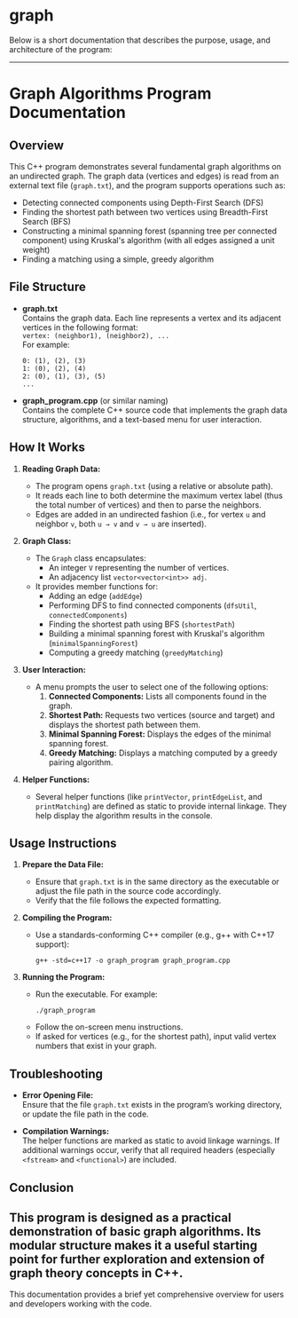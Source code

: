 # graph
Below is a short documentation that describes the purpose, usage, and architecture of the program:

------------------------------------------------
# Graph Algorithms Program Documentation

## Overview

This C++ program demonstrates several fundamental graph algorithms on an undirected graph. The graph data (vertices and edges) is read from an external text file (`graph.txt`), and the program supports operations such as:

- Detecting connected components using Depth-First Search (DFS)
- Finding the shortest path between two vertices using Breadth-First Search (BFS)
- Constructing a minimal spanning forest (spanning tree per connected component) using Kruskal's algorithm (with all edges assigned a unit weight)
- Finding a matching using a simple, greedy algorithm

## File Structure

- **graph.txt**  
  Contains the graph data. Each line represents a vertex and its adjacent vertices in the following format:  
  `vertex: (neighbor1), (neighbor2), ...`  
  For example:  
  ```
  0: (1), (2), (3)
  1: (0), (2), (4)
  2: (0), (1), (3), (5)
  ...
  ```

- **graph_program.cpp** (or similar naming)  
  Contains the complete C++ source code that implements the graph data structure, algorithms, and a text-based menu for user interaction.

## How It Works

1. **Reading Graph Data:**

   - The program opens `graph.txt` (using a relative or absolute path).
   - It reads each line to both determine the maximum vertex label (thus the total number of vertices) and then to parse the neighbors.
   - Edges are added in an undirected fashion (i.e., for vertex `u` and neighbor `v`, both `u → v` and `v → u` are inserted).

2. **Graph Class:**

   - The `Graph` class encapsulates:
     - An integer `V` representing the number of vertices.
     - An adjacency list `vector<vector<int>> adj`.
   - It provides member functions for:
     - Adding an edge (`addEdge`)
     - Performing DFS to find connected components (`dfsUtil`, `connectedComponents`)
     - Finding the shortest path using BFS (`shortestPath`)
     - Building a minimal spanning forest with Kruskal's algorithm (`minimalSpanningForest`)
     - Computing a greedy matching (`greedyMatching`)

3. **User Interaction:**

   - A menu prompts the user to select one of the following options:
     1. **Connected Components:** Lists all components found in the graph.
     2. **Shortest Path:** Requests two vertices (source and target) and displays the shortest path between them.
     3. **Minimal Spanning Forest:** Displays the edges of the minimal spanning forest.
     4. **Greedy Matching:** Displays a matching computed by a greedy pairing algorithm.
  
4. **Helper Functions:**

   - Several helper functions (like `printVector`, `printEdgeList`, and `printMatching`) are defined as static to provide internal linkage. They help display the algorithm results in the console.

## Usage Instructions

1. **Prepare the Data File:**
   - Ensure that `graph.txt` is in the same directory as the executable or adjust the file path in the source code accordingly.
   - Verify that the file follows the expected formatting.

2. **Compiling the Program:**
   - Use a standards-conforming C++ compiler (e.g., g++ with C++17 support):
     ```
     g++ -std=c++17 -o graph_program graph_program.cpp
     ```
     
3. **Running the Program:**
   - Run the executable. For example:
     ```
     ./graph_program
     ```
   - Follow the on-screen menu instructions.
   - If asked for vertices (e.g., for the shortest path), input valid vertex numbers that exist in your graph.

## Troubleshooting

- **Error Opening File:**  
  Ensure that the file `graph.txt` exists in the program’s working directory, or update the file path in the code.
  
- **Compilation Warnings:**  
  The helper functions are marked as static to avoid linkage warnings. If additional warnings occur, verify that all required headers (especially `<fstream>` and `<functional>`) are included.

## Conclusion

This program is designed as a practical demonstration of basic graph algorithms. Its modular structure makes it a useful starting point for further exploration and extension of graph theory concepts in C++.
------------------------------------------------

This documentation provides a brief yet comprehensive overview for users and developers working with the code.
